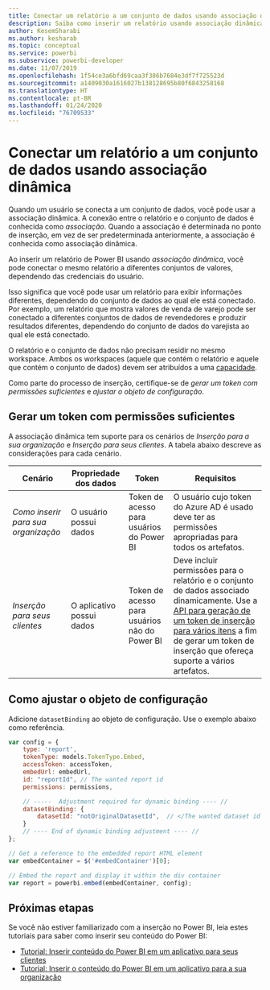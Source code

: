 ```yaml
---
title: Conectar um relatório a um conjunto de dados usando associação dinâmica
description: Saiba como inserir um relatório usando associação dinâmica.
author: KesemSharabi
ms.author: kesharab
ms.topic: conceptual
ms.service: powerbi
ms.subservice: powerbi-developer
ms.date: 11/07/2019
ms.openlocfilehash: 1f54ce3a6bfd69caa3f386b7684e3df7f725523d
ms.sourcegitcommit: a1409030a1616027b138128695b80f6843258168
ms.translationtype: HT
ms.contentlocale: pt-BR
ms.lasthandoff: 01/24/2020
ms.locfileid: "76709533"
---
```

# <a name="connect-a-report-to-a-dataset-using-dynamic-binding"></a>Conectar um relatório a um conjunto de dados usando associação dinâmica 

Quando um usuário se conecta a um conjunto de dados, você pode usar a associação dinâmica. A conexão entre o relatório e o conjunto de dados é conhecida como *associação*. Quando a associação é determinada no ponto de inserção, em vez de ser predeterminada anteriormente, a associação é conhecida como associação dinâmica.

Ao inserir um relatório de Power BI usando *associação dinâmica*, você pode conectar o mesmo relatório a diferentes conjuntos de valores, dependendo das credenciais do usuário.

Isso significa que você pode usar um relatório para exibir informações diferentes, dependendo do conjunto de dados ao qual ele está conectado. Por exemplo, um relatório que mostra valores de venda de varejo pode ser conectado a diferentes conjuntos de dados de revendedores e produzir resultados diferentes, dependendo do conjunto de dados do varejista ao qual ele está conectado.

O relatório e o conjunto de dados não precisam residir no mesmo workspace. Ambos os workspaces (aquele que contém o relatório e aquele que contém o conjunto de dados) devem ser atribuídos a uma [capacidade](azure-pbie-create-capacity.md).

Como parte do processo de inserção, certifique-se de *gerar um token com permissões suficientes* e *ajustar o objeto de configuração*.

## <a name="generating-a-token-with-sufficient-permissions"></a>Gerar um token com permissões suficientes

A associação dinâmica tem suporte para os cenários de *Inserção para a sua organização* e *Inserção para seus clientes*. A tabela abaixo descreve as considerações para cada cenário.

|Cenário  |Propriedade dos dados  |Token  |Requisitos  |
|---------|---------|---------|---------|
|*Como inserir para sua organização*    |O usuário possui dados         |Token de acesso para usuários do Power BI         |O usuário cujo token do Azure AD é usado deve ter as permissões apropriadas para todos os artefatos.         |
|*Inserção para seus clientes*     |O aplicativo possui dados         |Token de acesso para usuários não do Power BI         |Deve incluir permissões para o relatório e o conjunto de dados associado dinamicamente. Use a [API para geração de um token de inserção para vários itens](embed-sample-for-customers.md#multiEmbedToken) a fim de gerar um token de inserção que ofereça suporte a vários artefatos.         |

## <a name="adjusting-the-config-object"></a>Como ajustar o objeto de configuração
Adicione `datasetBinding` ao objeto de configuração. Use o exemplo abaixo como referência.

```javascript
var config = {
    type: 'report',
    tokenType: models.TokenType.Embed,
    accessToken: accessToken,
    embedUrl: embedUrl,
    id: "reportId", // The wanted report id
    permissions: permissions,

    // -----  Adjustment required for dynamic binding ---- //
    datasetBinding: {
        datasetId: "notOriginalDatasetId",  // </The wanted dataset id
    }
    // ---- End of dynamic binding adjustment ---- //
};

// Get a reference to the embedded report HTML element
var embedContainer = $('#embedContainer')[0];

// Embed the report and display it within the div container
var report = powerbi.embed(embedContainer, config);
```

## <a name="next-steps"></a>Próximas etapas

Se você não estiver familiarizado com a inserção no Power BI, leia estes tutoriais para saber como inserir seu conteúdo do Power BI:
* [Tutorial: Inserir conteúdo do Power BI em um aplicativo para seus clientes](embed-sample-for-customers.md)
* [Tutorial: Inserir o conteúdo do Power BI em um aplicativo para a sua organização](embed-sample-for-your-organization.md)